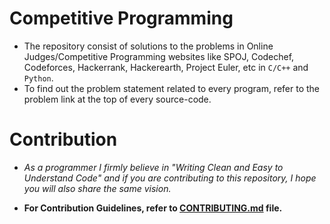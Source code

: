 # Competitive Programming
* The repository consist of solutions to the problems in Online Judges/Competitive Programming websites like SPOJ, Codechef, Codeforces, Hackerrank, Hackerearth, Project Euler, etc in `C/C++` and `Python`.
* To find out the problem statement related to every program, refer to the problem link at the top of every source-code.  

# Contribution  
*   *As a programmer I firmly believe in "Writing Clean and Easy to Understand Code" and if you are contributing to this repository, I hope you will also share the same vision.*

*   **For Contribution Guidelines, refer to [CONTRIBUTING.md](https://github.com/strikersps/Competitive-Programming/blob/master/CONTRIBUTING.md) file.**
